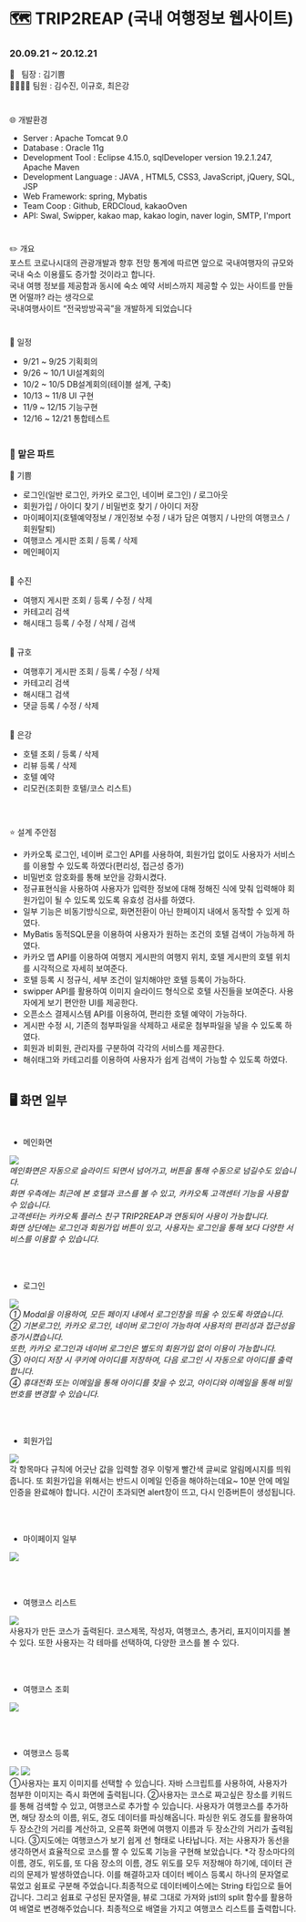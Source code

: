 # :world_map: TRIP2REAP (국내 여행정보 웹사이트)
### 20.09.21 ~ 20.12.21

:ok_person: &nbsp; 팀장 : 김기쁨<br>
:family_woman_woman_girl_girl: 팀원 : 김수진, 이규호, 최은강

#

:globe_with_meridians: 개발환경
- Server : Apache Tomcat 9.0
- Database : Oracle 11g
- Development Tool : Eclipse 4.15.0, sqlDeveloper version 19.2.1.247, Apache Maven
- Development Language :  JAVA , HTML5, CSS3, JavaScript, jQuery, SQL, JSP
- Web Framework: spring, Mybatis
- Team Coop : Github, ERDCloud, kakaoOven
- API: Swal, Swipper, kakao map, kakao login, naver login, SMTP, I'mport


#

  :pencil2: 개요                                  
  포스트 코로나시대의 관광개발과 향후 전망 통계에 따르면 앞으로 국내여행자의 규모와 국내 숙소 이용률도 증가할 것이라고 합니다.  
  국내 여행 정보를 제공함과 동시에 숙소 예약 서비스까지 제공할 수 있는 사이트를 만들면 어떨까? 라는 생각으로<br> 
  국내여행사이트 “전국방방곡곡”을 개발하게 되었습니다
  
 
#

:calendar: 일정
- 9/21 ~ 9/25 기획회의 
- 9/26 ~ 10/1  UI설계회의 
- 10/2  ~ 10/5  DB설계회의(테이블 설계, 구축) 
- 10/13 ~ 11/8 UI 구현
- 11/9 ~ 12/15  기능구현
- 12/16  ~ 12/21 통합테스트<br><br>


### :raising_hand: 맡은 파트

:yellow_heart: 기쁨 
 - 로그인(일반 로그인, 카카오 로그인, 네이버 로그인) / 로그아웃 
 - 회원가입 / 아이디 찾기 / 비밀번호 찾기 / 아이디 저장 
 - 마이페이지(호텔예약정보 / 개인정보 수정 / 내가 담은 여행지 / 나만의 여행코스 / 회원탈퇴)
 - 여행코스 게시판 조회 / 등록 / 삭제
 - 메인페이지<br><br>



:purple_heart: 수진
- 여행지 게시판 조회 / 등록 / 수정 / 삭제 
- 카테고리 검색
- 해시태그 등록 / 수정 / 삭제 / 검색<br><br>



:green_heart: 규호
- 여행후기 게시판 조회 / 등록 / 수정 / 삭제
- 카테고리 검색
- 해시태그 검색
- 댓글 등록 / 수정 / 삭제<br><br>

 

:orange_heart: 은강
- 호텔 조회 / 등록 / 삭제
- 리뷰 등록 / 삭제
- 호텔 예약
- 리모컨(조회한 호텔/코스 리스트)<br><br>


#

:star: 설계 주안점
- 카카오톡 로그인, 네이버 로그인 API를 사용하여, 회원가입 없이도 사용자가 서비스를 이용할 수 있도록 하였다(편리성, 접근성 증가)
- 비밀번호 암호화를 통해 보안을 강화시켰다.
- 정규표현식을 사용하여 사용자가 입력한 정보에 대해 정해진 식에 맞춰 입력해야 회원가입이 될 수 있도록 있도록  유효성 검사를 하였다.
- 일부 기능은 비동기방식으로, 화면전환이 아닌 한페이지 내에서 동작할 수 있게 하였다.
- MyBatis 동적SQL문을 이용하여 사용자가 원하는 조건의 호텔 검색이 가능하게 하였다.
- 카카오 맵 API를 이용하여 여행지 게시판의 여행지 위치, 호텔 게시판의 호텔 위치를 시각적으로 자세히 보여준다.
- 호텔 등록 시 정규식, 세부 조건이 일치해야만 호텔 등록이 가능하다.
- swipper API를 활용하여 이미지 슬라이드 형식으로 호텔 사진들을 보여준다. 사용자에게 보기 편안한 UI를 제공한다.
- 오픈소스 결제시스템 API를 이용하여, 편리한 호텔 예약이 가능하다.
- 게시판 수정 시, 기존의 첨부파일을 삭제하고 새로운 첨부파일을 넣을 수 있도록 하였다.
- 회원과 비회원, 관리자를 구분하여 각각의 서비스를 제공한다.
- 해쉬태그와 카테고리를 이용하여 사용자가 쉽게 검색이 가능할 수 있도록 하였다.<br><br>


## :desktop_computer: 화면 일부<br><br>
 - 메인화면<br>

![](./images/main.JPG)
<br>
*메인화면은 자동으로 슬라이드 되면서 넘어가고, 버튼을 통해 수동으로 넘길수도 있습니다. <br>
화면 우측에는 최근에 본 호텔과 코스를 볼 수 있고, 카카오톡 고객센터 기능을 사용할 수 있습니다. <br> 
고객센터는 카카오톡 플러스 친구 TRIP2REAP과 연동되어 사용이 가능합니다. <br>
화면 상단에는 로그인과 회원가입 버튼이 있고, 사용자는 로그인을 통해 보다 다양한 서비스를 이용할 수 있습니다.* 

<br><br>

 - 로그인<br>

![](./images/login.JPG)
<br>
*① Modal을 이용하여, 모든 페이지 내에서 로그인창을 띄울 수 있도록 하였습니다. <br>
② 기본로그인, 카카오 로그인, 네이버 로그인이 가능하여 사용저의 편리성과 접근성을 증가시켰습니다. <br>
또한, 카카오 로그인과 네이버 로그인은 별도의 회원가입 없이 이용이 가능합니다.<br>
③ 아이디 저장 시 쿠키에 아이디를 저장하여, 다음 로그인 시 자동으로 아이디를 출력합니다.<br>
④ 휴대전화 또는 이메일을 통해 아이디를 찾을 수 있고, 아이디와 이메일을 통해 비밀번호를 변경할 수 있습니다.*


<br><br>

 - 회원가입<br>

![](./images/join.JPG)
<br>
각 항목마다 규칙에 어긋난 값을 입력할 경우 이렇게 빨간색 글씨로 알림메시지를 띄워줍니다. 
또 회원가입을 위해서는 반드시 이메일 인증을 해야하는데요~ 10분 안에 메일 인증을 완료해야 합니다. 시간이 초과되면 alert창이 뜨고, 다시 인증버튼이 생성됩니다. 

<br><br>

 - 마이페이지 일부<br>

![](./images/myPage.JPG)

<br><br>

 - 여행코스 리스트<br>

![](./images/courseList.JPG)
<br>
사용자가 만든 코스가 출력된다. 코스제목, 작성자, 여행코스, 총거리, 표지이미지를 볼 수 있다.
또한 사용자는 각 테마를 선택하여, 다양한 코스를 볼 수 있다.


<br><br>

 - 여행코스 조회<br>

![](./images/courseDetail.JPG)


<br><br>

 - 여행코스 등록<br>

![](./images/insertCourse1.JPG)
![](./images/insertCourse2.JPG) 
<br>
①사용자는 표지 이미지를 선택할 수 있습니다. 자바 스크립트를 사용하여, 사용자가 첨부한 이미지는 즉시 화면에 출력됩니다.
②사용자는 코스로 짜고싶은 장소를 키워드를 통해 검색할 수 있고, 여행코스로 추가할 수 있습니다. 사용자가 여행코스를 추가하면, 해당 장소의 이름, 위도, 경도 데이터를 파싱해옵니다. 파싱한 위도 경도를 활용하여 두 장소간의 거리를 계산하고, 오른쪽 화면에 여행지 이름과 두 장소간의 거리가 출력됩니다.
③지도에는 여행코스가 보기 쉽게 선 형태로 나타납니다. 저는 사용자가 동선을 생각하면서 효율적으로 코스를 짤 수 있도록 기능을 구현해 보았습니다.
*각 장소마다의 이름, 경도, 위도를, 또 다음 장소의 이름, 경도 위도를 모두 저장해야 하기에, 데이터 관리의 문제가 발생하였습니다. 이를 해결하고자 데이터 베이스 등록시 하나의 문자열로 묶었고 쉼표로 구분해 주었습니다.최종적으로 데이터베이스에는 String 타입으로 들어갑니다. 그리고 쉼표로 구성된 문자열을, 뷰로 그대로 가져와 jstl의 split 함수를 활용하여 배열로 변경해주었습니다. 최종적으로 배열을 가지고 여행코스 리스트를 출력합니다.


<br><br>
